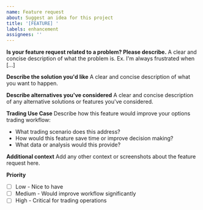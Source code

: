 ```yaml
---
name: Feature request
about: Suggest an idea for this project
title: '[FEATURE] '
labels: enhancement
assignees: ''
---
```


**Is your feature request related to a problem? Please describe.**
A clear and concise description of what the problem is. Ex. I'm always frustrated when [...]

**Describe the solution you'd like**
A clear and concise description of what you want to happen.

**Describe alternatives you've considered**
A clear and concise description of any alternative solutions or features you've considered.

**Trading Use Case**
Describe how this feature would improve your options trading workflow:
- What trading scenario does this address?
- How would this feature save time or improve decision making?
- What data or analysis would this provide?

**Additional context**
Add any other context or screenshots about the feature request here.

**Priority**
- [ ] Low - Nice to have
- [ ] Medium - Would improve workflow significantly  
- [ ] High - Critical for trading operations
